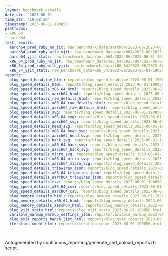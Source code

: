 ```yaml
---
layout: benchmark_details
date_str: '2023-06-01'
time_str: '19:08:50'
timestamp: 2023-06-01-190850
platforms:
- x86_64
- aarch64
test_results:
  aarch64_prod_ruby_no_jit: raw_benchmark_data/aarch64/2023-06/2023-06-01-190850_basic_benchmark_aarch64_prod_ruby_no_jit.json
  aarch64_prod_ruby_with_yjit: raw_benchmark_data/aarch64/2023-06/2023-06-01-190850_basic_benchmark_aarch64_prod_ruby_with_yjit.json
  aarch64_yjit_stats: raw_benchmark_data/aarch64/2023-06/2023-06-01-190850_basic_benchmark_aarch64_yjit_stats.json
  x86_64_prod_ruby_no_jit: raw_benchmark_data/x86_64/2023-06/2023-06-01-190850_basic_benchmark_x86_64_prod_ruby_no_jit.json
  x86_64_prod_ruby_with_yjit: raw_benchmark_data/x86_64/2023-06/2023-06-01-190850_basic_benchmark_x86_64_prod_ruby_with_yjit.json
  x86_64_yjit_stats: raw_benchmark_data/x86_64/2023-06/2023-06-01-190850_basic_benchmark_x86_64_yjit_stats.json
reports:
  blog_speed_headline_html: reports/blog_speed_headline_2023-06-01-190850.html
  blog_speed_details_html: reports/blog_speed_details_2023-06-01-190850.html
  blog_speed_details_x86_64_html: reports/blog_speed_details_2023-06-01-190850.x86_64.html
  blog_speed_details_aarch64_html: reports/blog_speed_details_2023-06-01-190850.aarch64.html
  blog_speed_details_raw_details_html: reports/blog_speed_details_2023-06-01-190850.raw_details.html
  blog_speed_details_x86_64_raw_details_html: reports/blog_speed_details_2023-06-01-190850.x86_64.raw_details.html
  blog_speed_details_aarch64_raw_details_html: reports/blog_speed_details_2023-06-01-190850.aarch64.raw_details.html
  blog_speed_details_svg: reports/blog_speed_details_2023-06-01-190850.svg
  blog_speed_details_x86_64_svg: reports/blog_speed_details_2023-06-01-190850.x86_64.svg
  blog_speed_details_aarch64_svg: reports/blog_speed_details_2023-06-01-190850.aarch64.svg
  blog_speed_details_head_svg: reports/blog_speed_details_2023-06-01-190850.head.svg
  blog_speed_details_x86_64_head_svg: reports/blog_speed_details_2023-06-01-190850.x86_64.head.svg
  blog_speed_details_aarch64_head_svg: reports/blog_speed_details_2023-06-01-190850.aarch64.head.svg
  blog_speed_details_back_svg: reports/blog_speed_details_2023-06-01-190850.back.svg
  blog_speed_details_x86_64_back_svg: reports/blog_speed_details_2023-06-01-190850.x86_64.back.svg
  blog_speed_details_aarch64_back_svg: reports/blog_speed_details_2023-06-01-190850.aarch64.back.svg
  blog_speed_details_micro_svg: reports/blog_speed_details_2023-06-01-190850.micro.svg
  blog_speed_details_x86_64_micro_svg: reports/blog_speed_details_2023-06-01-190850.x86_64.micro.svg
  blog_speed_details_aarch64_micro_svg: reports/blog_speed_details_2023-06-01-190850.aarch64.micro.svg
  blog_speed_details_tripwires_json: reports/blog_speed_details_2023-06-01-190850.tripwires.json
  blog_speed_details_x86_64_tripwires_json: reports/blog_speed_details_2023-06-01-190850.x86_64.tripwires.json
  blog_speed_details_aarch64_tripwires_json: reports/blog_speed_details_2023-06-01-190850.aarch64.tripwires.json
  blog_speed_details_csv: reports/blog_speed_details_2023-06-01-190850.csv
  blog_speed_details_x86_64_csv: reports/blog_speed_details_2023-06-01-190850.x86_64.csv
  blog_speed_details_aarch64_csv: reports/blog_speed_details_2023-06-01-190850.aarch64.csv
  blog_memory_details_html: reports/blog_memory_details_2023-06-01-190850.html
  blog_memory_details_x86_64_html: reports/blog_memory_details_2023-06-01-190850.x86_64.html
  blog_memory_details_aarch64_html: reports/blog_memory_details_2023-06-01-190850.aarch64.html
  blog_yjit_stats_html: reports/blog_yjit_stats_2023-06-01-190850.html
  variable_warmup_warmup_settings_json: reports/variable_warmup_2023-06-01-190850.warmup_settings.json
  blog_exit_reports_bench_list_html: reports/blog_exit_reports_2023-06-01-190850.bench_list.html
  iteration_count_html: reports/iteration_count_2023-06-01-190850.html

---
```

Autogenerated by continuous_reporting/generate_and_upload_reports.rb script.
